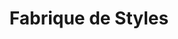 ---
title: "Fabrique de Styles"
url: /montivilliers/fabrique-de-styles/
shop: décoration intérieure
---